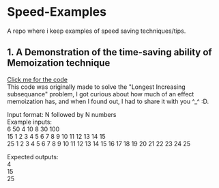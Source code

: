 # Speed-Examples
A repo where i keep examples of speed saving techniques/tips.

## 1. A Demonstration of the time-saving ability of Memoization technique  
[Click me for the code](url)    
This code was originally made to solve the "Longest Increasing subsequance" problem, I got curious about how much of an effect memoization has, and when I found out, I had to share it with you ^_^ :D.     

Input format: N followed by N numbers   
Example inputs:  
6 50 4 10 8 30 100    
15 1 2 3 4 5 6 7 8 9 10 11 12 13 14 15  
25 1 2 3 4 5 6 7 8 9 10 11 12 13 14 15 16 17 18 19 20 21 22 23 24 25

Expected outputs:    
4  
15  
25  

